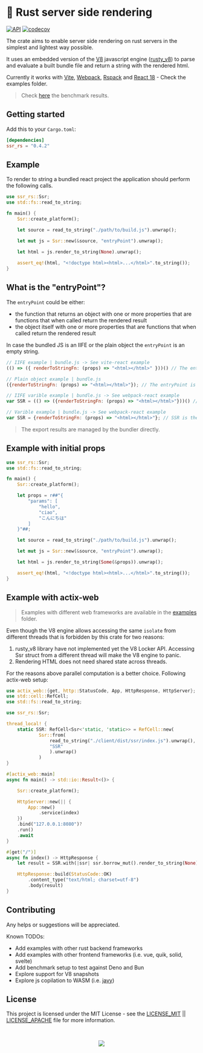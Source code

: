 # 🚀 Rust server side rendering

[![API](https://docs.rs/ssr_rs/badge.svg)](https://docs.rs/ssr_rs)
[![codecov](https://codecov.io/gh/Valerioageno/ssr-rs/branch/main/graph/badge.svg?token=O0CZIZAR7X)](https://codecov.io/gh/Valerioageno/ssr-rs)

The crate aims to enable server side rendering on rust servers in the simplest and lightest way possible.

It uses an embedded version of the [V8](https://v8.dev/) javascript engine (<a href="https://github.com/denoland/rusty_v8" target="_blank">rusty_v8</a>) to parse and evaluate a built bundle file and return a string with the rendered html.

Currently it works with [Vite](https://vitejs.dev/), [Webpack](https://webpack.js.org/), [Rspack](https://www.rspack.dev/) and [React 18](https://react.dev/) - Check the examples folder.

> Check <a href="https://github.com/Valerioageno/ssr-rs/blob/main/benches">here</a> the benchmark results.

## Getting started

Add this to your `Cargo.toml`:

```toml
[dependencies]
ssr_rs = "0.4.2"
```

## Example

To render to string a bundled react project the application should perform the following
calls.

```rust
use ssr_rs::Ssr;
use std::fs::read_to_string;

fn main() {
    Ssr::create_platform();

    let source = read_to_string("./path/to/build.js").unwrap();

    let mut js = Ssr::new(&source, "entryPoint").unwrap();

    let html = js.render_to_string(None).unwrap();
    
    assert_eq!(html, "<!doctype html><html>...</html>".to_string());
}
```

## What is the "entryPoint"?

The `entryPoint` could be either:
- the function that returns an object with one or more properties that are functions that when called return the rendered result 
- the object itself with one or more properties that are functions that when called return the rendered result

In case the bundled JS is an IIFE or the plain object the `entryPoint` is an empty string.

```javascript
// IIFE example | bundle.js -> See vite-react example
(() => ({ renderToStringFn: (props) => "<html></html>" }))() // The entryPoint is an empty string
```

```javascript
// Plain object example | bundle.js 
({renderToStringFn: (props) => "<html></html>"}); // The entryPoint is an empty string
```

```javascript
// IIFE varible example | bundle.js -> See webpack-react example
var SSR = (() => ({renderToStringFn: (props) => "<html></html>"}))() // SSR is the entry point
```

```javascript
// Varible example | bundle.js -> See webpack-react example
var SSR = {renderToStringFn: (props) => "<html></html>"}; // SSR is the entry point
```

> The export results are managed by the bundler directly.

## Example with initial props

```rust
use ssr_rs::Ssr;
use std::fs::read_to_string;

fn main() {
    Ssr::create_platform();

    let props = r##"{
        "params": [
            "hello",
            "ciao",
            "こんにちは"
        ]
    }"##;

    let source = read_to_string("./path/to/build.js").unwrap();

    let mut js = Ssr::new(&source, "entryPoint").unwrap();

    let html = js.render_to_string(Some(&props)).unwrap();

    assert_eq!(html, "<!doctype html><html>...</html>".to_string());
}
```

## Example with actix-web

> Examples with different web frameworks are available in the <a href="https://github.com/Valerioageno/ssr-rs/blob/main/examples" target="_blank">examples</a> folder.

Even though the V8 engine allows accessing the same `isolate` from different threads that is forbidden by this crate for two reasons:

1. rusty_v8 library have not implemented yet the V8 Locker API. Accessing Ssr struct from a different thread will make the V8 engine to panic.
2. Rendering HTML does not need shared state across threads.

For the reasons above parallel computation is a better choice. Following actix-web setup:

```rust
use actix_web::{get, http::StatusCode, App, HttpResponse, HttpServer};
use std::cell::RefCell;
use std::fs::read_to_string;

use ssr_rs::Ssr;

thread_local! {
    static SSR: RefCell<Ssr<'static, 'static>> = RefCell::new(
            Ssr::from(
                read_to_string("./client/dist/ssr/index.js").unwrap(),
                "SSR"
                ).unwrap()
            )
}

#[actix_web::main]
async fn main() -> std::io::Result<()> {

    Ssr::create_platform();

    HttpServer::new(|| {
        App::new()
            .service(index)
    })
    .bind("127.0.0.1:8080")?
    .run()
    .await
}

#[get("/")]
async fn index() -> HttpResponse {
    let result = SSR.with(|ssr| ssr.borrow_mut().render_to_string(None).unwrap());

    HttpResponse::build(StatusCode::OK)
        .content_type("text/html; charset=utf-8")
        .body(result)
}
```

## Contributing

Any helps or suggestions will be appreciated.

Known TODOs: 
- Add examples with other rust backend frameworks
- Add examples with other frontend frameworks (i.e. vue, quik, solid, svelte)
- Add benchmark setup to test against Deno and Bun
- Explore support for V8 snapshots
- Explore js copilation to WASM (i.e. [javy](https://github.com/bytecodealliance/javy))

## License

This project is licensed under the MIT License - see the <a href="https://github.com/Valerioageno/ssr-rs/blob/main/LICENSE_MIT">LICENSE_MIT</a> || <a href="https://github.com/Valerioageno/ssr-rs/blob/main/LICENSE_APACHE">LICENSE_APACHE</a> file for more information.

<br>

<p align="center">
  <img src="https://raw.githubusercontent.com/Valerioageno/ssr-rs/main/logo.png">
</p>
